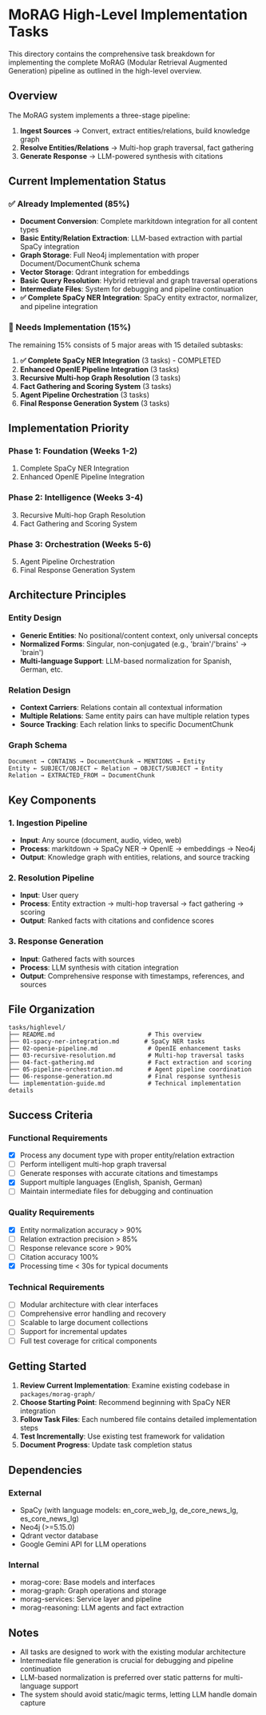 # MoRAG High-Level Implementation Tasks

This directory contains the comprehensive task breakdown for implementing the complete MoRAG (Modular Retrieval Augmented Generation) pipeline as outlined in the high-level overview.

## Overview

The MoRAG system implements a three-stage pipeline:

1. **Ingest Sources** → Convert, extract entities/relations, build knowledge graph
2. **Resolve Entities/Relations** → Multi-hop graph traversal, fact gathering
3. **Generate Response** → LLM-powered synthesis with citations

## Current Implementation Status

### ✅ Already Implemented (85%)

- **Document Conversion**: Complete markitdown integration for all content types
- **Basic Entity/Relation Extraction**: LLM-based extraction with partial SpaCy integration
- **Graph Storage**: Full Neo4j implementation with proper Document/DocumentChunk schema
- **Vector Storage**: Qdrant integration for embeddings
- **Basic Query Resolution**: Hybrid retrieval and graph traversal operations
- **Intermediate Files**: System for debugging and pipeline continuation
- **✅ Complete SpaCy NER Integration**: SpaCy entity extractor, normalizer, and pipeline integration

### 🔧 Needs Implementation (15%)

The remaining 15% consists of 5 major areas with 15 detailed subtasks:

1. **✅ Complete SpaCy NER Integration** (3 tasks) - COMPLETED
2. **Enhanced OpenIE Pipeline Integration** (3 tasks)
3. **Recursive Multi-hop Graph Resolution** (3 tasks)
4. **Fact Gathering and Scoring System** (3 tasks)
5. **Agent Pipeline Orchestration** (3 tasks)
6. **Final Response Generation System** (3 tasks)

## Implementation Priority

### Phase 1: Foundation (Weeks 1-2)
1. Complete SpaCy NER Integration
2. Enhanced OpenIE Pipeline Integration

### Phase 2: Intelligence (Weeks 3-4)
3. Recursive Multi-hop Graph Resolution
4. Fact Gathering and Scoring System

### Phase 3: Orchestration (Weeks 5-6)
5. Agent Pipeline Orchestration
6. Final Response Generation System

## Architecture Principles

### Entity Design
- **Generic Entities**: No positional/content context, only universal concepts
- **Normalized Forms**: Singular, non-conjugated (e.g., 'brain'/'brains' → 'brain')
- **Multi-language Support**: LLM-based normalization for Spanish, German, etc.

### Relation Design
- **Context Carriers**: Relations contain all contextual information
- **Multiple Relations**: Same entity pairs can have multiple relation types
- **Source Tracking**: Each relation links to specific DocumentChunk

### Graph Schema
```
Document → CONTAINS → DocumentChunk → MENTIONS → Entity
Entity ← SUBJECT/OBJECT ← Relation → OBJECT/SUBJECT → Entity
Relation → EXTRACTED_FROM → DocumentChunk
```

## Key Components

### 1. Ingestion Pipeline
- **Input**: Any source (document, audio, video, web)
- **Process**: markitdown → SpaCy NER → OpenIE → embeddings → Neo4j
- **Output**: Knowledge graph with entities, relations, and source tracking

### 2. Resolution Pipeline
- **Input**: User query
- **Process**: Entity extraction → multi-hop traversal → fact gathering → scoring
- **Output**: Ranked facts with citations and confidence scores

### 3. Response Generation
- **Input**: Gathered facts with sources
- **Process**: LLM synthesis with citation integration
- **Output**: Comprehensive response with timestamps, references, and sources

## File Organization

```
tasks/highlevel/
├── README.md                          # This overview
├── 01-spacy-ner-integration.md       # SpaCy NER tasks
├── 02-openie-pipeline.md              # OpenIE enhancement tasks
├── 03-recursive-resolution.md         # Multi-hop traversal tasks
├── 04-fact-gathering.md               # Fact extraction and scoring
├── 05-pipeline-orchestration.md       # Agent pipeline coordination
├── 06-response-generation.md          # Final response synthesis
└── implementation-guide.md            # Technical implementation details
```

## Success Criteria

### Functional Requirements
- [x] Process any document type with proper entity/relation extraction
- [ ] Perform intelligent multi-hop graph traversal
- [ ] Generate responses with accurate citations and timestamps
- [x] Support multiple languages (English, Spanish, German)
- [ ] Maintain intermediate files for debugging and continuation

### Quality Requirements
- [x] Entity normalization accuracy > 90%
- [ ] Relation extraction precision > 85%
- [ ] Response relevance score > 90%
- [ ] Citation accuracy 100%
- [x] Processing time < 30s for typical documents

### Technical Requirements
- [ ] Modular architecture with clear interfaces
- [ ] Comprehensive error handling and recovery
- [ ] Scalable to large document collections
- [ ] Support for incremental updates
- [ ] Full test coverage for critical components

## Getting Started

1. **Review Current Implementation**: Examine existing codebase in `packages/morag-graph/`
2. **Choose Starting Point**: Recommend beginning with SpaCy NER integration
3. **Follow Task Files**: Each numbered file contains detailed implementation steps
4. **Test Incrementally**: Use existing test framework for validation
5. **Document Progress**: Update task completion status

## Dependencies

### External
- SpaCy (with language models: en_core_web_lg, de_core_news_lg, es_core_news_lg)
- Neo4j (>=5.15.0)
- Qdrant vector database
- Google Gemini API for LLM operations

### Internal
- morag-core: Base models and interfaces
- morag-graph: Graph operations and storage
- morag-services: Service layer and pipeline
- morag-reasoning: LLM agents and fact extraction

## Notes

- All tasks are designed to work with the existing modular architecture
- Intermediate file generation is crucial for debugging and pipeline continuation
- LLM-based normalization is preferred over static patterns for multi-language support
- The system should avoid static/magic terms, letting LLM handle domain capture
